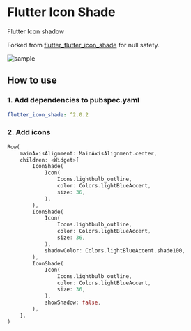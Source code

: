 # Flutter Icon Shade

Flutter Icon shadow

Forked from [flutter_flutter_icon_shade](https://github.com/chenasraf/flutter_flutter_icon_shade) for
null safety.

![sample](https://github.com/chenasraf/flutter_flutter_icon_shade/blob/master/sample.PNG?raw=true)

## How to use

### 1. Add dependencies to pubspec.yaml

```yaml
flutter_icon_shade: ^2.0.2
```

### 2. Add icons

```dart
Row(
    mainAxisAlignment: MainAxisAlignment.center,
    children: <Widget>[
        IconShade(
            Icon(
                Icons.lightbulb_outline,
                color: Colors.lightBlueAccent,
                size: 36,
            ),
        ),
        IconShade(
            Icon(
                Icons.lightbulb_outline,
                color: Colors.lightBlueAccent,
                size: 36,
            ),
            shadowColor: Colors.lightBlueAccent.shade100,
        ),
        IconShade(
            Icon(
                Icons.lightbulb_outline,
                color: Colors.lightBlueAccent,
                size: 36,
            ),
            showShadow: false,
        ),
    ],
)
```
